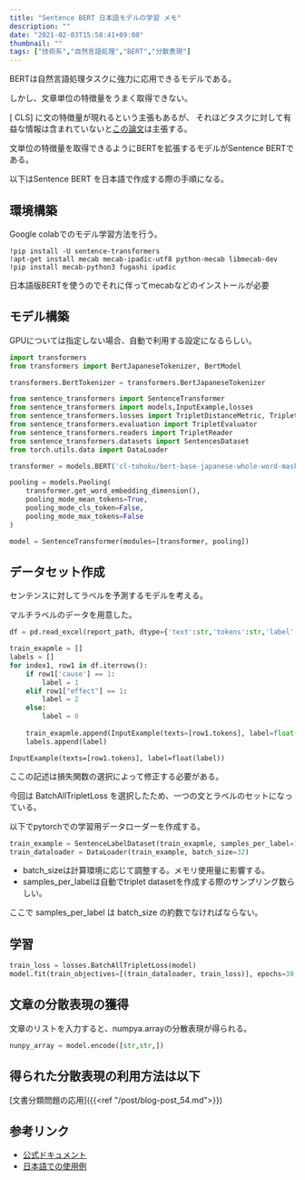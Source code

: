 ```yaml
---
title: "Sentence BERT 日本語モデルの学習 メモ"
description: ""
date: "2021-02-03T15:58:41+09:00"
thumbnail: ""
tags: ["技術系","自然言語処理","BERT","分散表現"]
---
```

BERTは自然言語処理タスクに強力に応用できるモデルである。

しかし、文章単位の特徴量をうまく取得できない。

\[ CLS\] に文の特徴量が現れるという主張もあるが、
それほどタスクに対して有益な情報は含まれていないと[この論文](https://arxiv.org/abs/1908.10084)は主張する。

文単位の特徴量を取得できるようにBERTを拡張するモデルがSentence BERTである。

以下はSentence BERT を日本語で作成する際の手順になる。

## 環境構築
Google colabでのモデル学習方法を行う。 

```
!pip install -U sentence-transformers
!apt-get install mecab mecab-ipadic-utf8 python-mecab libmecab-dev
!pip install mecab-python3 fugashi ipadic
```
日本語版BERTを使うのでそれに伴ってmecabなどのインストールが必要

## モデル構築
GPUについては指定しない場合、自動で利用する設定になるらしい。
```py
import transformers
from transformers import BertJapaneseTokenizer, BertModel

transformers.BertTokenizer = transformers.BertJapaneseTokenizer

from sentence_transformers import SentenceTransformer
from sentence_transformers import models,InputExample,losses
from sentence_transformers.losses import TripletDistanceMetric, TripletLoss
from sentence_transformers.evaluation import TripletEvaluator
from sentence_transformers.readers import TripletReader
from sentence_transformers.datasets import SentencesDataset
from torch.utils.data import DataLoader

transformer = models.BERT('cl-tohoku/bert-base-japanese-whole-word-masking')

pooling = models.Pooling(
    transformer.get_word_embedding_dimension(), 
    pooling_mode_mean_tokens=True, 
    pooling_mode_cls_token=False, 
    pooling_mode_max_tokens=False
)

model = SentenceTransformer(modules=[transformer, pooling])
```
## データセット作成
センテンスに対してラベルを予測するモデルを考える。

マルチラベルのデータを用意した。
```py
df = pd.read_excel(report_path, dtype={'text':str,'tokens':str,'label':int,"cause":int,"effect":int,})

train_exapmle = []
labels = []
for index1, row1 in df.iterrows():    
    if row1['cause'] == 1:
        label = 1
    elif row1["effect"] == 1:
        label = 2
    else:
        label = 0
        
    train_exapmle.append(InputExample(texts=[row1.tokens], label=float(label)))
    labels.append(label)
```

    InputExample(texts=[row1.tokens], label=float(label))
ここの記述は損失関数の選択によって修正する必要がある。

今回は BatchAllTripletLoss を選択したため、一つの文とラベルのセットになっている。

以下でpytorchでの学習用データローダーを作成する。
```py
train_example = SentenceLabelDataset(train_exapmle, samples_per_label=16)
train_dataloader = DataLoader(train_example, batch_size=32)
```
- batch_sizeは計算環境に応じて調整する。メモリ使用量に影響する。
- samples_per_labelは自動でtriplet datasetを作成する際のサンプリング数らしい。

ここで samples_per_label は batch_size の約数でなければならない。



## 学習

```py
train_loss = losses.BatchAllTripletLoss(model)
model.fit(train_objectives=[(train_dataloader, train_loss)], epochs=30, warmup_steps=100)
```

## 文章の分散表現の獲得
文章のリストを入力すると、numpya.arrayの分散表現が得られる。
```py
nunpy_array = model.encode([str,str,])
```
## 得られた分散表現の利用方法は以下
[文書分類問題の応用]({{<ref "/post/blog-post_54.md">}})

## 参考リンク
- [公式ドキュメント](https://www.sbert.net/docs/package_reference/losses.html)
- [日本語での使用例](https://www.ogis-ri.co.jp/otc/hiroba/technical/similar-document-search/part9.html)
